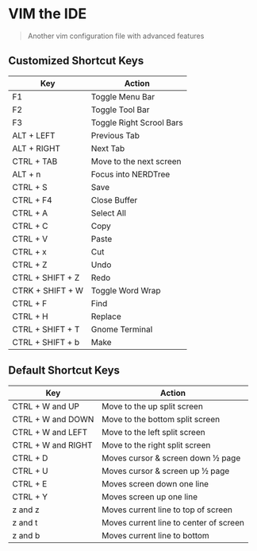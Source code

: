 # VIM the IDE

> Another vim configuration file with advanced features

## Customized Shortcut Keys

| Key | Action |
| -- | -- |
| F1 | Toggle Menu Bar |
| F2 |  Toggle Tool Bar |
| F3 | Toggle Right Scrool Bars |
| ALT + LEFT | Previous Tab |
| ALT + RIGHT | Next Tab |
| CTRL + TAB | Move to the next screen |
| ALT + n | Focus into NERDTree |
| CTRL + S | Save |
| CTRL + F4 | Close Buffer |
| CTRL + A | Select All |
| CTRL + C | Copy |
| CTRL + V | Paste |
| CTRL + x | Cut |
| CTRL + Z | Undo |
| CTRL + SHIFT + Z | Redo |
| CTRK + SHIFT + W | Toggle Word Wrap |
| CTRL + F | Find |
| CTRL + H | Replace |
| CTRL + SHIFT + T | Gnome Terminal |
| CTRL + SHIFT + b | Make |

## Default Shortcut Keys

| Key | Action |
| -- | -- |
| CTRL + W and UP | Move to the up split screen |
| CTRL + W and DOWN | Move to the bottom split screen |
| CTRL + W and LEFT | Move to the left split screen |
| CTRL + W and RIGHT | Move to the right split screen |
| CTRL + D | Moves cursor & screen down ½ page |
| CTRL + U | Moves cursor & screen up ½ page|
| CTRL + E | Moves screen down one line |
| CTRL + Y | Moves screen up one line |
| z and z | Moves current line to top of screen |
| z and t | Moves current line to center of screen |
| z and b | Moves current line to bottom |